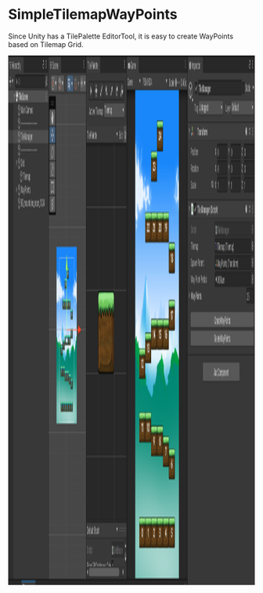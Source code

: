 # SimpleTilemapWayPoints
Since Unity has a TilePalette EditorTool, it is easy to create WayPoints based on Tilemap Grid.

<img src="https://github.com/SetThuHan-Dev/SimpleTilemapWayPoints/blob/main/TileSceneSS.png" alt="Image" width="1920" height="1080">
